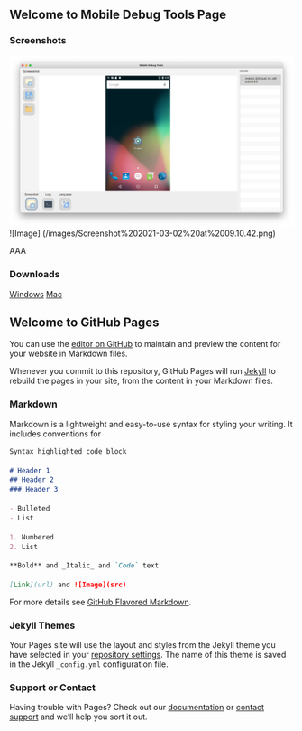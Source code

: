 ## Welcome to Mobile Debug Tools Page

### Screenshots
![Image](https://github.com/sergei4/MobileDebugTools/blob/gh-pages/images/Screenshot%202021-03-02%20at%2009.10.00.png)
<br/>
![Image]
(/images/Screenshot%202021-03-02%20at%2009.10.42.png)

AAA

### Downloads

[Windows](https://drive.google.com/file/d/1ij-kg8saGEHm6OMLi9ik4jDr4CoN4itZ/view?usp=sharing)
[Mac](https://drive.google.com/file/d/1hwvTh7KO1c78YN-Guc8tiQq6EIIynCch/view?usp=sharing)

## Welcome to GitHub Pages

You can use the [editor on GitHub](https://github.com/sergei4/MobileDebugTools/edit/gh-pages/index.md) to maintain and preview the content for your website in Markdown files.

Whenever you commit to this repository, GitHub Pages will run [Jekyll](https://jekyllrb.com/) to rebuild the pages in your site, from the content in your Markdown files.

### Markdown

Markdown is a lightweight and easy-to-use syntax for styling your writing. It includes conventions for

```markdown
Syntax highlighted code block

# Header 1
## Header 2
### Header 3

- Bulleted
- List

1. Numbered
2. List

**Bold** and _Italic_ and `Code` text

[Link](url) and ![Image](src)
```

For more details see [GitHub Flavored Markdown](https://guides.github.com/features/mastering-markdown/).

### Jekyll Themes

Your Pages site will use the layout and styles from the Jekyll theme you have selected in your [repository settings](https://github.com/sergei4/MobileDebugTools/settings). The name of this theme is saved in the Jekyll `_config.yml` configuration file.

### Support or Contact

Having trouble with Pages? Check out our [documentation](https://docs.github.com/categories/github-pages-basics/) or [contact support](https://support.github.com/contact) and we’ll help you sort it out.
